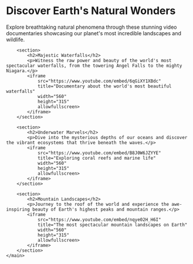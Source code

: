 <!DOCTYPE html>
<html lang="en">
<head>
    <meta charset="UTF-8">
    <meta name="viewport" content="width=device-width, initial-scale=1.0">
    <title>Nature Exploration Videos</title>
</head>
<body>
    <main>
        <h1>Discover Earth's Natural Wonders</h1>
        <p>Explore breathtaking natural phenomena through these stunning video documentaries showcasing our planet's most incredible landscapes and wildlife.</p>
        
        <section>
            <h2>Majestic Waterfalls</h2>
            <p>Witness the raw power and beauty of the world's most spectacular waterfalls, from the towering Angel Falls to the mighty Niagara.</p>
            <iframe 
                src="https://www.youtube.com/embed/6qGiXY1XBdc" 
                title="Documentary about the world's most beautiful waterfalls"
                width="560" 
                height="315"
                allowfullscreen>
            </iframe>
        </section>
        
        <section>
            <h2>Underwater Marvels</h2>
            <p>Dive into the mysterious depths of our oceans and discover the vibrant ecosystems that thrive beneath the waves.</p>
            <iframe 
                src="https://www.youtube.com/embed/B8J0W6JZYYE" 
                title="Exploring coral reefs and marine life"
                width="560" 
                height="315"
                allowfullscreen>
            </iframe>
        </section>
        
        <section>
            <h2>Mountain Landscapes</h2>
            <p>Journey to the roof of the world and experience the awe-inspiring beauty of Earth's highest peaks and mountain ranges.</p>
            <iframe 
                src="https://www.youtube.com/embed/nqye02H_H6I" 
                title="The most spectacular mountain landscapes on Earth"
                width="560" 
                height="315"
                allowfullscreen>
            </iframe>
        </section>
    </main>
</body>
</html>
